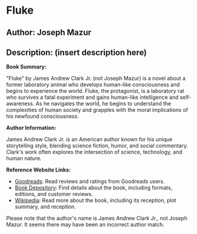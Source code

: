 # Fluke
## Author: Joseph Mazur
## Description: (insert description here)
**Book Summary:**

"Fluke" by James Andrew Clark Jr. (not Joseph Mazur) is a novel about a former laboratory animal who develops human-like consciousness and begins to experience the world. Fluke, the protagonist, is a laboratory rat who survives a fatal experiment and gains human-like intelligence and self-awareness. As he navigates the world, he begins to understand the complexities of human society and grapples with the moral implications of his newfound consciousness.

**Author Information:**

James Andrew Clark Jr. is an American author known for his unique storytelling style, blending science fiction, humor, and social commentary. Clark's work often explores the intersection of science, technology, and human nature.

**Reference Website Links:**

* [Goodreads](https://www.goodreads.com/book/show/143341.Fluke): Read reviews and ratings from Goodreads users.
* [Book Depository](https://www.bookdepository.com/Fluke-James-Andrew-Clark-Jr/9780060928193): Find details about the book, including formats, editions, and customer reviews.
* [Wikipedia](https://en.wikipedia.org/wiki/Fluke_(novel)): Read more about the book, including its reception, plot summary, and reception.

Please note that the author's name is James Andrew Clark Jr., not Joseph Mazur. It seems there may have been an incorrect author match.
